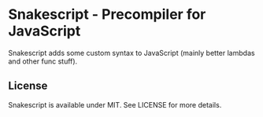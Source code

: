 # Snakescript - Precompiler for JavaScript

Snakescript adds some custom syntax to JavaScript (mainly better lambdas and other func stuff).

## License

Snakescript is available under MIT. See LICENSE for more details.


